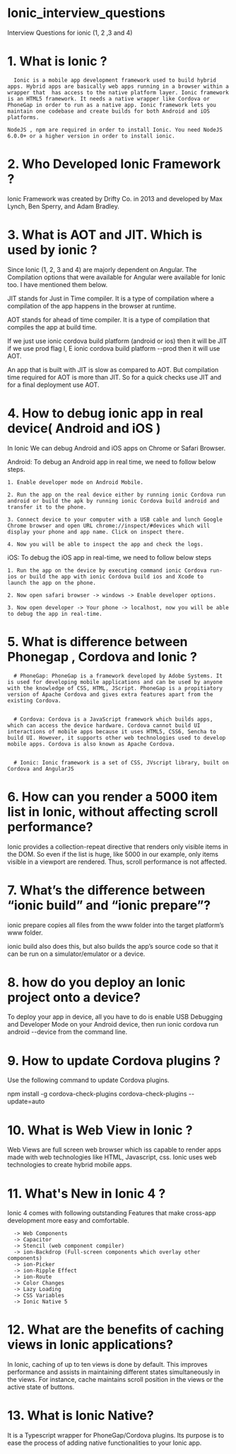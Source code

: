 # Ionic_interview_questions
Interview Questions for ionic (1, 2 ,3 and 4)

# 1. What is Ionic ?


      Ionic is a mobile app development framework used to build hybrid apps. Hybrid apps are basically web apps running in a browser within a wrapper that  has access to the native platform layer. Ionic framework is an HTML5 framework. It needs a native wrapper like Cordova or PhoneGap in order to run as a native app. Ionic framework lets you maintain one codebase and create builds for both Android and iOS platforms.

    NodeJS , npm are required in order to install Ionic. You need NodeJS 6.0.0+ or a higher version in order to install ionic. 
    
# 2. Who Developed Ionic Framework ?

Ionic Framework was created by Drifty Co. in 2013 and developed by Max Lynch, Ben Sperry, and Adam Bradley.

# 3. What is AOT and JIT. Which is used by ionic ?


  Since Ionic (1, 2, 3 and 4) are majorly dependent on Angular. The Compilation options that were available for Angular were available for Ionic too. I have mentioned them below.

JIT stands for Just in Time compiler. It is a type of compilation where a compilation of the app happens in the browser at runtime.

AOT stands for ahead of time compiler. It is a type of compilation that compiles the app at build time.

If we just use ionic cordova build platform (android or ios) then it will be JIT if we use prod flag I, E ionic cordova build platform --prod then it will use AOT.

An app that is built with JIT is slow as compared to AOT. But compilation time required for AOT is more than JIT. So for a quick checks use JIT and for a final deployment use AOT.

# 4. How to debug ionic app in real device( Android and iOS )


   In Ionic We can debug Android and iOS apps on Chrome or Safari Browser.

   Android: To debug an Android app in real time, we need to follow below steps.
   
    1. Enable developer mode on Android Mobile.
    
    2. Run the app on the real device either by running ionic Cordova run android or build the apk by running ionic Cordova build android and transfer it to the phone.
    
    3. Connect device to your computer with a USB cable and lunch Google Chrome browser and open URL chrome://inspect/#devices which will display your phone and app name. Click on inspect there.
    
    4. Now you will be able to inspect the app and check the logs.
    
  iOS: To debug the iOS app in real-time, we need to follow below steps
  
    1. Run the app on the device by executing command ionic Cordova run-ios or build the app with ionic Cordova build ios and Xcode to   launch the app on the phone.
    
    2. Now open safari browser -> windows -> Enable developer options.
    
    3. Now open developer -> Your phone -> localhost, now you will be able to debug the app in real-time.

# 5. What is difference between Phonegap , Cordova and Ionic ?

      # PhoneGap: PhoneGap is a framework developed by Adobe Systems. It is used for developing mobile applications and can be used by anyone with the knowledge of CSS, HTML, JScript. PhoneGap is a propitiatory version of Apache Cordova and gives extra features apart from the existing Cordova.
      
      
      # Cordova: Cordova is a JavaScript framework which builds apps, which can access the device hardware. Cordova cannot build UI interactions of mobile apps because it uses HTML5, CSS6, Sencha to build UI. However, it supports other web technologies used to develop mobile apps. Cordova is also known as Apache Cordova.
      
      
      # Ionic: Ionic framework is a set of CSS, JVscript library, built on Cordova and AngularJS
 
 # 6. How can you render a 5000 item list in Ionic, without affecting scroll performance?
 
 Ionic provides a collection-repeat directive that renders only visible items in the DOM. So even if the list is huge, like 5000 in our example, only items visible in a viewport are rendered. Thus, scroll performance is not affected.

# 7. What’s the difference between “ionic build” and “ionic prepare”?

ionic prepare <platform> copies all files from the www folder into the target platform’s www folder.

ionic build <platform> also does this, but also builds the app’s source code so that it can be run on a simulator/emulator or a device.
      
# 8. how do you deploy an Ionic project onto a device?

To deploy your app in device, all you have to do is enable USB Debugging and Developer Mode on your Android device, then run ionic cordova run android --device from the command line.

# 9. How to update Cordova plugins ?

Use the following command to update Cordova plugins.

npm install -g cordova-check-plugins
cordova-check-plugins --update=auto

# 10. What is Web View in Ionic ?

Web Views are full screen web browser which iss capable to render apps made with web technologies like HTML, Javascript, css. Ionic uses web technologies to create hybrid mobile apps.

# 11. What's New in Ionic 4 ?

Ionic 4 comes with following outstanding Features that make cross-app development more easy and comfortable.

      -> Web Components
      -> Capacitor
      -> Stencil (web component compiler)
      -> ion-Backdrop (Full-screen components which overlay other components)
      -> ion-Picker
      -> ion-Ripple Effect
      -> ion-Route
      -> Color Changes
      -> Lazy Loading
      -> CSS Variables
      -> Ionic Native 5
# 12. What are the benefits of caching views in Ionic applications?

In Ionic, caching of up to ten views is done by default. This improves performance and assists in maintaining different states simultaneously in the views. For instance, cache maintains scroll position in the views or the active state of buttons.

# 13. What is Ionic Native?

It is a Typescript wrapper for PhoneGap/Cordova plugins. Its purpose is to ease the process of adding native functionalities to your Ionic app.




